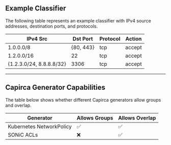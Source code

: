## Example Classifier
The following table represents an example classifier with IPv4 source addresses, destination ports, and protocols.

| IPv4 Src | Dst Port | Protocol | Action |
|-------|-----|---------|------|
| 1.0.0.0/8 | {80, 443} | tcp | accept |
| 1.2.0.0/16 | 22 | tcp | accept |
| {1.2.3.0/24, 8.8.8.8/32} | 3306 | tcp | accept |

---

## Capirca Generator Capabilities
The table below shows whether different Capirca generators allow groups and overlap.

| Generator | Allows Groups | Allows Overlap |
|-------|-----|---------|
| Kubernetes NetworkPolicy | ✅ | ✅ |
| SONiC ACLs | ❌ | ✅ |
